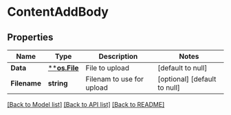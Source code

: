 # ContentAddBody

## Properties
Name | Type | Description | Notes
------------ | ------------- | ------------- | -------------
**Data** | [****os.File**](*os.File.md) | File to upload | [default to null]
**Filename** | **string** | Filenam to use for upload | [optional] [default to null]

[[Back to Model list]](../README.md#documentation-for-models) [[Back to API list]](../README.md#documentation-for-api-endpoints) [[Back to README]](../README.md)

